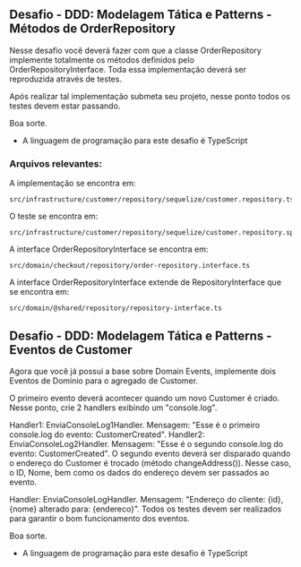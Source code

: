 ## Desafio - DDD: Modelagem Tática e Patterns - Métodos de OrderRepository

Nesse desafio você deverá fazer com que a classe OrderRepository implemente totalmente os métodos definidos pelo OrderRepositoryInterface. Toda essa implementação deverá ser reproduzida através de testes.

Após realizar tal implementação submeta seu projeto, nesse ponto todos os testes devem estar passando.

Boa sorte.

* A linguagem de programação para este desafio é TypeScript

### Arquivos relevantes:

A implementação se encontra em:
```
src/infrastructure/customer/repository/sequelize/customer.repository.ts
```

O teste se encontra em:
```
src/infrastructure/customer/repository/sequelize/customer.repository.spec.ts
```

A interface OrderRepositoryInterface se encontra em:
```
src/domain/checkout/repository/order-repository.interface.ts
```

A interface OrderRepositoryInterface extende de RepositoryInterface que se encontra em:
```
src/domain/@shared/repository/repository-interface.ts
```

## Desafio - DDD: Modelagem Tática e Patterns - Eventos de Customer

Agora que você já possui a base sobre Domain Events, implemente dois Eventos de Domínio para o agregado de Customer.

O primeiro evento deverá acontecer quando um novo Customer é criado. Nesse ponto, crie 2 handlers exibindo um "console.log". 

Handler1: EnviaConsoleLog1Handler. Mensagem: "Esse é o primeiro console.log do evento: CustomerCreated".
Handler2: EnviaConsoleLog2Handler. Mensagem: "Esse é o segundo console.log do evento: CustomerCreated". 
O segundo evento deverá ser disparado quando o endereço do Customer é trocado (método changeAddress()). Nesse caso, o ID, Nome, bem como os dados do endereço devem ser passados ao evento.

Handler: EnviaConsoleLogHandler. Mensagem: "Endereço do cliente: {id}, {nome} alterado para: {endereco}".
Todos os testes devem ser realizados para garantir o bom funcionamento dos eventos.

Boa sorte.

* A linguagem de programação para este desafio é TypeScript